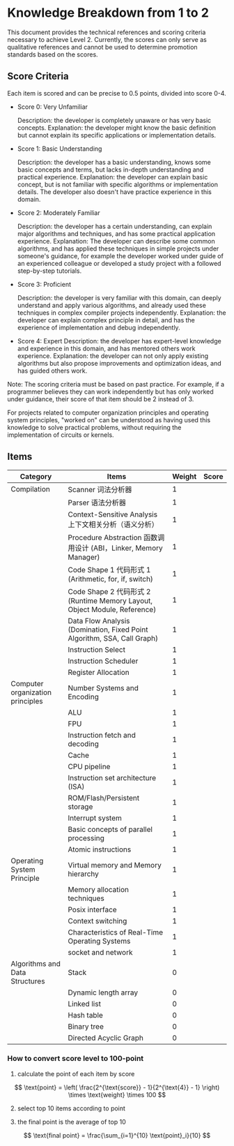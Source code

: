 # Knowledge Breakdown from 1 to 2

This document provides the technical references and scoring criteria necessary to achieve Level 2. Currently, the scores can only serve as qualitative references and cannot be used to determine promotion standards based on the scores.

## Score Criteria

Each item is scored and can be precise to 0.5 points, divided into score 0-4.

- Score 0: Very Unfamiliar

  Description: the developer is completely unaware or has very basic concepts.
  Explanation: the developer might know the basic definition but cannot explain its specific applications or implementation details.

- Score 1: Basic Understanding

  Description: the developer has a basic understanding, knows some basic concepts and terms, but lacks in-depth understanding and practical experience.
  Explanation: the developer can explain basic concept, but is not familiar with specific algorithms or implementation details. The developer also doesn't have practice experience in this domain.

- Score 2: Moderately Familiar

  Description: the developer has a certain understanding, can explain major algorithms and techniques, and has some practical application experience.
  Explanation: The developer can describe some common algorithms, and has applied these techniques in simple projects under someone's guidance, for example the developer worked under guide of an experienced colleague or developed a study project with a followed step-by-step tutorials.

- Score 3: Proficient

  Description: the developer is very familiar with this domain, can deeply understand and apply various algorithms, and already used these techniques in complex compiler projects independently.
  Explanation: the developer can explain complex principle in detail, and has the experience of implementation and debug independently.

- Score 4: Expert
  Description: the developer has expert-level knowledge and experience in this domain, and has mentored others work experience.
  Explanation: the developer can not only apply existing algorithms but also propose improvements and optimization ideas, and has guided others work.

Note: The scoring criteria must be based on past practice. For example, if a programmer believes they can work independently but has only worked under guidance, their score of that item should be 2 instead of 3.

For projects related to computer organization principles and operating system principles, "worked on" can be understood as having used this knowledge to solve practical problems, without requiring the implementation of circuits or kernels.

## Items

| Category                         | Items                                                                     | Weight | Score |
| -------------------------------- | ------------------------------------------------------------------------- | ------ | ----- |
| Compilation                      | Scanner 词法分析器                                                        | 1      |       |
|                                  | Parser 语法分析器                                                         | 1      |       |
|                                  | Context-Sensitive Analysis 上下文相关分析（语义分析）                     | 1      |       |
|                                  | Procedure Abstraction 函数调用设计 (ABI，Linker, Memory Manager)          | 1      |       |
|                                  | Code Shape 1 代码形式 1 (Arithmetic, for, if, switch)                     | 1      |       |
|                                  | Code Shape 2 代码形式 2 (Runtime Memory Layout, Object Module, Reference) | 1      |       |
|                                  | Data Flow Analysis (Domination, Fixed Point Algorithm, SSA, Call Graph)   | 1      |       |
|                                  | Instruction Select                                                        | 1      |       |
|                                  | Instruction Scheduler                                                     | 1      |       |
|                                  | Register Allocation                                                       | 1      |       |
| Computer organization principles | Number Systems and Encoding                                               | 1      |       |
|                                  | ALU                                                                       | 1      |       |
|                                  | FPU                                                                       | 1      |       |
|                                  | Instruction fetch and decoding                                            | 1      |       |
|                                  | Cache                                                                     | 1      |       |
|                                  | CPU pipeline                                                              | 1      |       |
|                                  | Instruction set architecture (ISA)                                        | 1      |       |
|                                  | ROM/Flash/Persistent storage                                              | 1      |       |
|                                  | Interrupt system                                                          | 1      |       |
|                                  | Basic concepts of parallel processing                                     | 1      |       |
|                                  | Atomic instructions                                                       | 1      |       |
| Operating System Principle       | Virtual memory and Memory hierarchy                                       | 1      |       |
|                                  | Memory allocation techniques                                              | 1      |       |
|                                  | Posix interface                                                           | 1      |       |
|                                  | Context switching                                                         | 1      |       |
|                                  | Characteristics of Real-Time Operating Systems                            | 1      |       |
|                                  | socket and network                                                        | 1      |       |
| Algorithms and Data Structures   | Stack                                                                     | 0      |       |
|                                  | Dynamic length array                                                      | 0      |       |
|                                  | Linked list                                                               | 0      |       |
|                                  | Hash table                                                                | 0      |       |
|                                  | Binary tree                                                               | 0      |       |
|                                  | Directed Acyclic Graph                                                    | 0      |       |

### How to convert score level to 100-point

1. calculate the point of each item by score

$$
\text{point} = \left( \frac{2^{\text{score}} - 1}{2^{\text{4}} - 1} \right) \times \text{weight} \times 100
$$

2. select top 10 items according to point

3. the final point is the average of top 10

$$
\text{final point} = \frac{\sum_{i=1}^{10} \text{point}_i}{10}
$$
